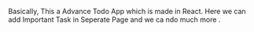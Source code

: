 Basically, This a Advance Todo App which is made in React. Here we can add Important Task in Seperate Page and we ca ndo much more .
